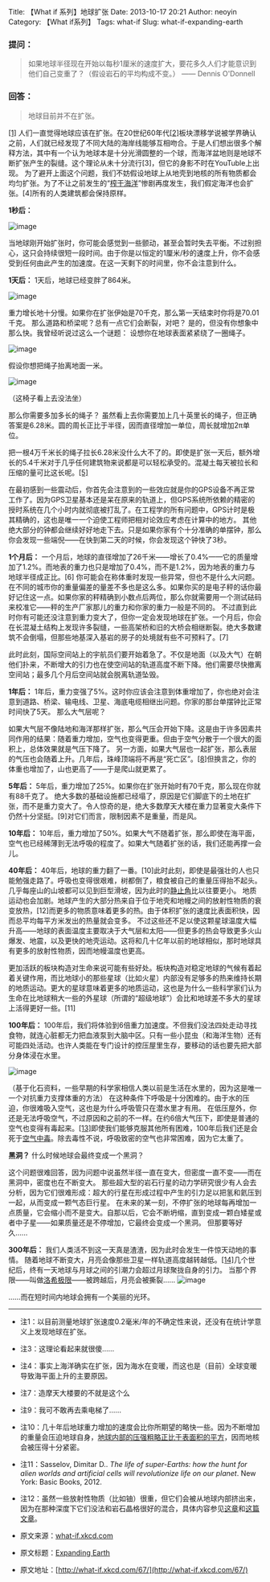 Title: 【What if 系列】地球扩张
Date: 2013-10-17 20:21
Author: neoyin
Category: 【What if系列】
Tags: what-if
Slug: what-if-expanding-earth

### 提问：
> 如果地球半径现在开始以每秒1厘米的速度扩大，要花多久人们才能意识到他们自己变重了？（假设岩石的平均构成不变。）
> —— Dennis O'Donnell

### 回答： 
> 地球目前并不在扩张。

[[1]](http://repository.tudelft.nl/view/ir/uuid%3A72ed93c0-d13e-427c-8c5f-f013b737750e/)
人们一直觉得地球应该在扩张。在20世纪60年代[[2]](https://en.wikipedia.org/wiki/Seafloor_spreading)板块漂移学说被学界确认之前，人们就已经发现了不同大陆的海岸线能够互相吻合。于是人们想出很多个解释方法，其中有一个认为地球本是十分光滑圆整的一个球，而海洋盆地则是地球不断扩张产生的裂缝。这个理论从未十分流行[3]，但它的身影不时在YouTuble上出现。
为了避开上面这个问题，我们不妨假设地球上从地壳到地核的所有物质都会均匀扩张。为了不让之前发生的“[榨干海洋](http://select.yeeyan.org/view/235419/369236)”惨剧再度发生，我们假定海洋也会扩张。[4]所有的人类建筑都会保持原样。

<!--more-->

**1秒后：**

![image](http://a.hiphotos.bdimg.com/album/s%3D550%3Bq%3D90%3Bc%3Dxiangce%2C100%2C100/sign=b4c1be0bd01b0ef468e8985bedff20e7/7c1ed21b0ef41bd5bd6d1ed153da81cb39db3ddc.jpg?referer=6932c940b119ebc4996f43a97bb3&x=.jpg)

当地球刚开始扩张时，你可能会感觉到一些颤动，甚至会暂时失去平衡。不过别担心，这只会持续很短一段时间。由于你是以恒定的1厘米/秒的速度上升，你不会感受到任何由此产生的加速度。在这一天剩下的时间里，你不会注意到什么。

**1天后：** 1天后，地球已经变胖了864米。

![image](http://h.hiphotos.bdimg.com/album/s%3D550%3Bq%3D90%3Bc%3Dxiangce%2C100%2C100/sign=be720be9c1cec3fd8f3ea770e6b3a502/c9fcc3cec3fdfc039525159dd63f8794a4c226b1.jpg?referer=5dcf671a49fbfbed854e034f826f&x=.jpg)

重力增长地十分慢。如果你在扩张伊始是70千克，那么第一天结束时你将是70.01千克。
那么道路和桥梁呢？总有一点它们会断裂，对吧？
是的，但没有你想象中那么快。我曾经听说过这么一个谜题：
设想你在地球表面紧紧绕了一圈绳子。

![image](http://f.hiphotos.bdimg.com/album/s%3D550%3Bq%3D90%3Bc%3Dxiangce%2C100%2C100/sign=db8b172a8594a4c20e23e72e3ecf6ae8/d53f8794a4c27d1edf18cde119d5ad6eddc438dc.jpg?referer=75f33423adc37931247fb31978b3&x=.jpg)

假设你想把绳子抬离地面一米。

![image](http://h.hiphotos.bdimg.com/album/s%3D550%3Bq%3D90%3Bc%3Dxiangce%2C100%2C100/sign=6dd4650baad3fd1f3209a23f00755422/a71ea8d3fd1f41347855f35b271f95cad1c85eb1.jpg?referer=be8542de3bdbb6fd7c4cd0169a6f&x=.jpg)

（这椅子看上去没法坐） 

那么你需要多加多长的绳子？
虽然看上去你需要加上几十英里长的绳子，但正确答案是6.28米。圆的周长正比于半径，因而直径增加一单位，周长就增加2π单位。

把一根4万千米长的绳子拉长6.28米没什么大不了的。即使是扩张一天后，额外增长的5.4千米对于几乎任何建筑物来说都是可以轻松承受的。混凝土每天被拉长和压缩的量可比这长呢。[[5]](http://www.engr.psu.edu/ce/courses/ce584/concrete/library/cracking/thermalexpansioncontraction/thermalexpcontr.htm)

在最初感到一些震动后，你首先会注意到的一些效应就是你的GPS设备不再正常工作了。因为GPS卫星基本还是呆在原来的轨道上，但GPS系统所依赖的精密的授时系统在几个小时内就彻底被打乱了。在工程学的所有问题中，GPS计时是极其精确的，这也是唯一一个迫使工程师把相对论效应考虑在计算中的地方。
其他绝大部分的钟都会继续好好地走下去。只是如果你家有个十分准确的单摆钟，那么你会发现一些端倪——在快到第二天的时候，你会发现这个钟快了3秒。

**1个月后：**
一个月后，地球的直径增加了26千米——增长了0.4%——它的质量增加了1.2%。而地表的重力也只是增加了0.4%，而不是1.2%，因为地表的重力与地球半径成正比。[6]
你可能会在称体重时发现一些异常，但也不是什么大问题。在不同的城市你的重量偏差的量差不多也是这么多。如果你买的是电子秤的话你最好记住这一点。如果你家的秤精确到小数点后两位，那么你就需要用一个测试砝码来校准它——秤的生产厂家那儿的重力和你家的重力一般是不同的。
不过直到此时你有可能还没注意到重力变大了，但你一定会发现地球在扩张。一个月后，你会在长混凝土结构上发现许多裂缝，一些高架桥和旧的大桥会相继断裂。绝大多数建筑不会倒塌，但那些地基深入基岩的房子的处境就有些不可预料了。[7]

此时此刻，国际空间站上的宇航员们要开始着急了。不仅是地面（以及大气）在朝他们扑来，不断增大的引力也在使空间站的轨道高度不断下降。他们需要尽快撤离空间站；最多几个月后空间站就会脱离轨道坠毁。

**1年后：**
1年后，重力变强了5%。这时你应该会注意到体重增加了，你也绝对会注意到道路、桥梁、输电线、卫星、海底电缆相继出问题。你家的那台单摆钟比正常时间快了5天。
那么大气层呢？

如果大气层不像陆地和海洋那样扩张，那么气压会开始下降。这是由于许多因素共同作用的结果：随着重力增加，空气也变得更重。但由于空气分散于一个很大的面积上，总体效果就是气压下降了。
另一方面，如果大气层也一起扩张，那么表层的气压也会随着上升。几年后，珠峰顶端将不再是“死亡区”。[[8]](http://what-if.xkcd.com/64/)但换言之，你的体重也增加了，山也更高了——于是爬山就更累了。

**5年后：**
5年后，重力增加了25%。如果你在扩张开始时有70千克，那么现在你就有88千克了。
绝大多数的基础设施都已经塌了，原因是它们脚底下的土地在扩张，而不是重力变大了。令人惊奇的是，绝大多数摩天大楼在重力显著变大条件下仍然十分坚挺。[9]对它们而言，限制因素不是重量，而是风。

**10年后：**
10年后，重力增加了50%。如果大气不随着扩张，那么即使在海平面，空气也已经稀薄到无法呼吸的程度了。如果大气随着扩张的话，我们还能再撑一会儿。

**40年后：**
40年后，地球的重力翻了一番。[10]此时此刻，即使是最强壮的人也只能勉强走路了。呼吸也变得很艰难，树都倒了，粮食被自己的重量压得抬不起头。几乎每座山的山坡都可以见到巨型滑坡，因为此时的[静止角](https://en.wikipedia.org/wiki/Angle_of_repose)比以往要更小。
地质运动也会加剧。地球产生的大部分热来自于位于地壳和地幔之间的放射性物质的衰变放热，[12]而更多的物质意味着更多的热。由于体积扩张的速度比表面积快，因而总平均每平方米发出的热量就会变多。
不过这些还不足以使这颗星球温度大幅升高——地球的表面温度主要取决于大气层和太阳——但更多的热会导致更多火山爆发、地震，以及更快的地壳运动。这将和几十亿年以前的地球相似，那时地球具有更多的放射性物质，因而地幔温度也更高。

更加活跃的板块构造对生命来说可能有些好处。板块构造对稳定地球的气候有着起着关键作用，而比地球小的那些星球（比如火星）内部没有足够多的热来维持长期的地质运动。更大的星球意味着更多的地质运动，这也是为什么一些科学家们认为生命在比地球稍大一些的外星球（所谓的“超级地球”）会比和地球差不多大的星球上活得更好一些。[11]

**100年后：**
100年后，我们将体验到6倍重力加速度。不但我们没法四处走动寻找食物，就连心脏都无力把血液泵到大脑中区。只有一些小昆虫（和海洋生物）还有可能四处活动。也许人类能在专门设计的控压屋里生存，要移动的话也要先把大部分身体浸在水里。

![image](http://e.hiphotos.bdimg.com/album/s%3D550%3Bq%3D90%3Bc%3Dxiangce%2C100%2C100/sign=b21cb098ab773912c0268564c822f725/728da9773912b31bf44e3b0c8418367adab4e1f1.jpg?referer=b31c529aa2ec08fa7f1726974faf&x=.jpg)

（基于化石资料，一些早期的科学家相信人类以前是生活在水里的，因为这是唯一一个对抗重力支撑体重的方法）
在这种条件下呼吸是十分困难的。由于水的压迫，你很难吸入空气，这也是为什么呼吸管只在潜水里才有用。
在低压屋外，你还是无法呼吸空气，不过原因和之前的不一样。在约6倍大气压下，即使是普通的空气也变得有毒起来。[[13]](http://www.saimm.co.za/Journal/v105n06p387.pdf)即使我们能够克服其他所有困难，100年后我们还是会死于[空气中毒](https://en.wikipedia.org/wiki/Oxygen_toxicity)。除去毒性不说，呼吸致密的空气也非常困难，因为它太重了。

**黑洞？** 什么时候地球会最终变成一个黑洞？

这个问题很难回答，因为问题中说虽然半径一直在变大，但密度一直不变——而在黑洞中，密度也在不断变大。
那些超大型的岩石行星的动力学研究很少有人会去分析，因为它们很难形成：超大的行星在形成过程中产生的引力足以把氢和氦压到一起，从而变成一颗气态巨行星。
在未来的某一刻，不停扩张的地球每再增加一点质量，它会缩小而不是变大。自那以后，它会不断坍缩，直到变成一颗白矮星或者中子星——如果质量还是不停增加，它最终会变成一个黑洞。
但那要等好久…… 

**300年后：**
我们人类活不到这一天真是渣渣，因为此时会发生一件惊天动地的事情。
随着地球不断变大，月亮会像那些卫星一样轨道高度越转越低。[[14]](http://adsabs.harvard.edu/full/1906MNRAS..66...83P)几个世纪后，终有一天地球与月球之间的引潮力会超过月球聚拢自身的引力。
当那个界限——叫做[洛希极限](https://en.wikipedia.org/wiki/Roche_limit)——被跨越后，月亮会被撕裂……
![image](http://h.hiphotos.bdimg.com/album/s%3D550%3Bq%3D90%3Bc%3Dxiangce%2C100%2C100/sign=7e0d700eb251f819f525034fea8f3bd0/b21bb051f8198618716519a148ed2e738bd4e6f1.jpg?referer=4fe59228249759ee134755fb42af&x=.jpg)

……而在短时间内地球会拥有一个美丽的光环。

---

- 注1：以目前测量地球扩张速度0.2毫米/年的不确定性来说，还没有在统计学意义上发现地球在扩张。
- 注3：这理论看起来就很傻……
- 注4：事实上海洋确实在扩张，因为海水在变暖，而这也是（目前）全球变暖导致海平面上升的主要原因。
- 注7：造摩天大楼要的不就是这个么
- 注9：我可不敢再去乘电梯了……
- 注10：几十年后地球重力增加的速度会比你所期望的略快一些。因为不断增加的重量会压迫地球自身，[地球内部的压强粗略正比于表面积的平方](http://cseligman.com/text/planets/internalpressure.htm)，因而地核会被压得十分紧密。
- 注11：Sasselov, Dimitar D.. *The life of super-Earths: how the hunt for alien worlds and artificial cells will revolutionize life on our planet*. New York: Basic Books, 2012.
- 注12：虽然一些放射性物质（比如铀）很重，但它们会被从地球内部挤出来，因为在那种深度下它们没法和岩石晶格很好的混合，具体内容参见[这章](http://igppweb.ucsd.edu/~guy/sio103/chap3.pdf)和[这篇文章](http://world-nuclear.org/info/Nuclear-Fuel-Cycle/Uranium-Resources/The-Cosmic-Origins-of-Uranium/#.UlxuGmRDJf4)。



- 原文来源：[what-if.xkcd.com](http://what-if.xkcd.com/67/)
- 原文标题：[Expanding Earth](http://source.yeeyan.org/view/497038_914 "Expanding Earth")
- 原文地址：[http://what-if.xkcd.com/67/](http://what-if.xkcd.com/67/)


